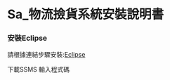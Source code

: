 # Sa_物流撿貨系統安裝說明書
### 安裝Eclipse

請根據連結步驟安裝:[Eclipse](https://www.eclipse.org/downloads/packages/installer)

下載SSMS
輸入程式碼
